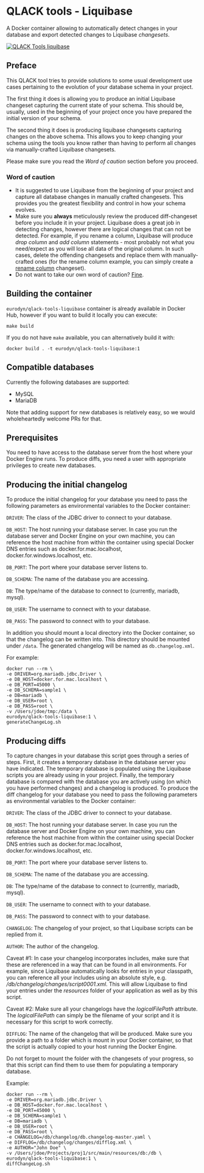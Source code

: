 # QLACK tools - Liquibase
A Docker container allowing to automatically detect changes in your database
and export detected changes to Liquibase _changesets_.

[![QLACK Tools liquibase](http://img.youtube.com/vi/K08foBXwo_Y/0.jpg)](http://www.youtube.com/watch?v=K08foBXwo_Y "QLACK Tools liquibase")

## Preface
This QLACK tool tries to provide solutions to some usual development use cases
pertaining to the evolution of your database schema in your project.

The first thing it does is allowing you to produce an initial Liquibase changeset
capturing the current state of your schema. This should be, usually, used in the
beginning of your project once you have prepared the initial version of
your schema.

The second thing it does is producing liquibase changesets capturing changes
on the above schema. This allows you to keep changing your schema using the tools
you know rather than having to perform all changes via manually-crafted
Liquibase changesets.

Please make sure you read the _Word of caution_ section before you proceed.

### Word of caution
* It is suggested to use Liquibase from the beginning of your project
and capture all database changes in manually crafted changesets. This provides
you the greatest flexibility and control in how your schema evolves.
* Make sure you **always** meticulously review the produced diff-changeset
before you include it in your project. Liquibase does a great job in detecting
changes, however there are logical changes that can not be detected. For example,
if you rename a column, Liquibase will produce _drop column_ and  _add column_
statements - most probably not what you need/expect as you will lose all
data of the original column. In such cases, delete the offending changesets
and replace them with manually-crafted ones (for the rename column example,
you can simply create a [rename column](https://www.liquibase.org/documentation/changes/rename_column.html)
changeset).
* Do not want to take our own word of caution? [Fine](http://www.liquibase.org/2007/06/the-problem-with-database-diffs.html).

## Building the container
`eurodyn/qlack-tools-liquibase` container is already available in Docker Hub,
however if you want to build it locally you can execute:

`make build`

If you do not have `make` available, you can alternatively build it with:

`docker build . -t eurodyn/qlack-tools-liquibase:1`

## Compatible databases
Currently the following databases are supported:
* MySQL
* MariaDB

Note that adding support for new databases is relatively easy, so we would
wholeheartedly welcome PRs for that.

## Prerequisites
You need to have access to the database server from the host where your
Docker Engine runs. To produce diffs, you need a user with appropriate
privileges to create new databases.

## Producing the initial changelog
To produce the initial changelog for your database you need to pass the
following parameters as environmental variables to the Docker container:

`DRIVER`: The class of the JDBC driver to connect to your database.

`DB_HOST`: The host running your database server. In case you run the
database server and Docker Engine on your own machine, you can reference
the host machine from within the container using special Docker DNS entries
such as docker.for.mac.localhost, docker.for.windows.localhost, etc.

`DB_PORT`: The port where your database server listens to.

`DB_SCHEMA`: The name of the database you are accessing.

`DB`: The type/name of the database to connect to (currently, mariadb, mysql).

`DB_USER`: The username to connect with to your database.

`DB_PASS`: The password to connect with to your database.

In addition you should mount a local directory into the Docker container, so
that the changelog can be written into. This directory should be mounted under
`/data`. The generated changelog will be named as `db.changelog.xml`.

For example:
```
docker run --rm \
-e DRIVER=org.mariadb.jdbc.Driver \
-e DB_HOST=docker.for.mac.localhost \
-e DB_PORT=45000 \
-e DB_SCHEMA=sample1 \
-e DB=mariadb \
-e DB_USER=root \
-e DB_PASS=root \
-v /Users/jdoe/tmp:/data \
eurodyn/qlack-tools-liquibase:1 \
generateChangeLog.sh
```

## Producing diffs
To capture changes in your database this script goes through a series of
steps. First, it creates a temporary database in the database server you
have indicated. The temporary database is populated using the Liquibase
scripts you are already using in your project. Finally, the temporary
database is compared with the database you are actively using (on
which you have performed changes) and a changelog is produced.
To produce the diff changelog for your database you need to pass the
following parameters as environmental variables to the Docker container:

`DRIVER`: The class of the JDBC driver to connect to your database.

`DB_HOST`: The host running your database server. In case you run the
database server and Docker Engine on your own machine, you can reference
the host machine from within the container using special Docker DNS entries
such as docker.for.mac.localhost, docker.for.windows.localhost, etc.

`DB_PORT`: The port where your database server listens to.

`DB_SCHEMA`: The name of the database you are accessing.

`DB`: The type/name of the database to connect to (currently, mariadb, mysql).

`DB_USER`: The username to connect with to your database.

`DB_PASS`: The password to connect with to your database.

`CHANGELOG`: The changelog of your project, so that Liquibase scripts
can be replied from it.

`AUTHOR`: The author of the changelog.

Caveat #1: In case your changelog incorporates
includes, make sure that these are referenced in a way that can be found
in all environments. For example, since Liquibase automatically looks
for entries in your classpath, you can reference all your includes using
an absolute style, e.g. _/db/changelog/changes/script0001.xml_. This will
allow Liquibase to find your entries under the _resources_ folder of your
application as well as by this script.

Caveat #2: Make sure all your changelogs have the _logicalFilePath_ attribute.
The _logicalFilePath_ can simply be the filename of your script and it is
necessary for this script to work correctly.

`DIFFLOG`: The name of the changelog that will be produced. Make sure
you provide a path to a folder which is mount in your Docker container,
so that the script is actually copied to your host running the Docker Engine.

Do not forget to mount the folder with the changesets of your progress,
so that this script can find them to use them for populating a temporary
database.

Example:
```
docker run --rm \
-e DRIVER=org.mariadb.jdbc.Driver \
-e DB_HOST=docker.for.mac.localhost \
-e DB_PORT=45000 \
-e DB_SCHEMA=sample1 \
-e DB=mariadb \
-e DB_USER=root \
-e DB_PASS=root \
-e CHANGELOG=/db/changelog/db.changelog-master.yaml \
-e DIFFLOG=/db/changelog/changes/difflog.xml \
-e AUTHOR="John Doe" \
-v /Users/jdoe/Projects/proj1/src/main/resources/db:/db \
eurodyn/qlack-tools-liquibase:1 \
diffChangeLog.sh
```